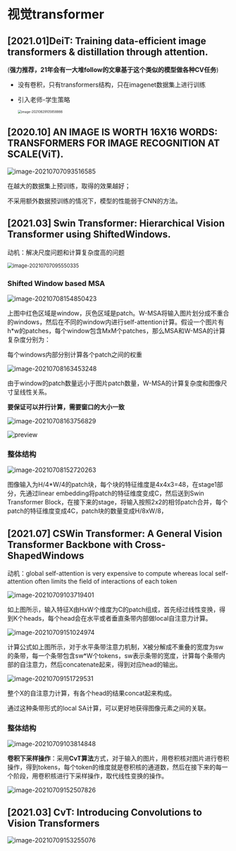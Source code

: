 # 视觉transformer

## [2021.01]DeiT: Training data-efficient image transformers & distillation through attention. 

(**强力推荐，21年会有一大堆follow的文章基于这个类似的模型做各种CV任务**)

- 没有卷积，只有transformers结构，只在imagenet数据集上进行训练

- 引入老师-学生策略

  <img src="视觉transformer论文笔记.assets/image-20210629105858866.png" alt="image-20210629105858866" style="zoom:50%;" />

## [2020.10] AN IMAGE IS WORTH 16X16 WORDS: TRANSFORMERS FOR IMAGE RECOGNITION AT SCALE(ViT). 

![image-20210707093516585](视觉transformer论文笔记.assets/image-20210707093516585.png)

在越大的数据集上预训练，取得的效果越好；

不采用额外数据预训练的情况下，模型的性能弱于CNN的方法。

## [2021.03] Swin Transformer: Hierarchical Vision Transformer using ShiftedWindows.

动机：解决尺度问题和计算复杂度高的问题

<img src="视觉transformer论文笔记.assets/image-20210707095550335.png" alt="image-20210707095550335" style="zoom: 80%;" />

### Shifted Window based MSA

![image-20210708154850423](视觉transformer论文笔记.assets/image-20210708154850423.png)

上图中红色区域是window，灰色区域是patch。W-MSA将输入图片划分成不重合的windows，然后在不同的window内进行self-attention计算。假设一个图片有h*w的patches，每个window包含MxM个patches，那么MSA和W-MSA的计算复杂度分别为：

每个windows内部分别计算各个patch之间的权重

![image-20210708163453248](视觉transformer论文笔记.assets/image-20210708163453248.png)

由于window的patch数量远小于图片patch数量，W-MSA的计算复杂度和图像尺寸呈线性关系。

**要保证可以并行计算，需要窗口的大小一致**

![image-20210708163756829](视觉transformer论文笔记.assets/image-20210708163756829.png)

![preview](视觉transformer论文笔记.assets/v2-0fc6b9b6753a5416f6cf3d7361c967d1_r.jpg)

### 整体结构

![image-20210708152720263](视觉transformer论文笔记.assets/image-20210708152720263.png)

图像输入为H/4*W/4的patch块，每个块的特征维度是4x4x3=48，在stage1部分，先通过linear embedding将patch的特征维度变成C，然后送到Swin Transformer Block，在接下来的stage，将输入按照2x2的相邻patch合并，每个patch的特征维度变成4C，patch块的数量变成H/8xW/8，

## [2021.07] CSWin Transformer: A General Vision Transformer Backbone with Cross-ShapedWindows
动机：global self-attention is very expensive to compute whereas local self-attention often limits the field of interactions of each token

![image-20210709103719401](视觉transformer论文笔记.assets/image-20210709103719401.png)

如上图所示，输入特征X由HxW个维度为C的patch组成，首先经过线性变换，得到K个heads，每个head会在水平或者垂直条带内部做local自注意力计算。

![image-20210709151024974](视觉transformer论文笔记.assets/image-20210709151024974.png)

计算公式如上图所示，对于水平条带注意力机制，X被分解成不重叠的宽度为sw的条带，每一个条带包含sw*W个tokens，sw表示条带的宽度，计算每个条带内部的自注意力，然后concatenate起来，得到对应head的输出。

![image-20210709151729531](视觉transformer论文笔记.assets/image-20210709151729531.png)

整个X的自注意力计算，有各个head的结果concat起来构成。

通过这种条带形式的local SA计算，可以更好地获得图像元素之间的关联。

### 整体结构

![image-20210709103814848](视觉transformer论文笔记.assets/image-20210709103814848.png)

**卷积下采样操作**：采用**CvT算法**方式，对于输入的图片，用卷积核对图片进行卷积操作，得到tokens，每个token的维度就是卷积核的通道数，然后在接下来的每一个阶段，用卷积核进行下采样操作，取代线性变换的操作。

![image-20210709152507826](视觉transformer论文笔记.assets/image-20210709152507826.png)

## [2021.03] CvT: Introducing Convolutions to Vision Transformers

![image-20210709153255076](视觉transformer论文笔记.assets/image-20210709153255076.png)



























